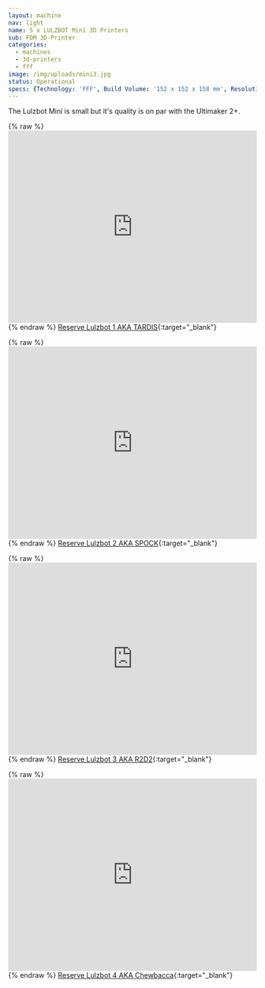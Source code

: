 ```yaml
---
layout: machine
nav: light
name: 5 x LULZBOT Mini 3D Printers
sub: FDM 3D-Printer
categories:
  - machines
  - 3d-printers
  - fff
image: /img/uploads/mini3.jpg
status: Operational
specs: {Technology: 'FFF', Build Volume: '152 x 152 x 158 mm', Resolution: '0.05 mm to 0.50 mm', Nozzle: '0.5 mm', Materials: 'PLA, PP, Nylon, PETT, PETG, WoodFill, BronzeFill', File Formats: '.stl .gcode', Software: 'Cura Lulzbot'}
---
```


The Lulzbot Mini is small but it's quality is on par with the Ultimaker 2+.

{% raw %} <iframe src="https://takeout.aalto.fi/embed/606019" width="100%" height="390" frameborder="0"></iframe> {% endraw %}
[Reserve Lulzbot 1 AKA TARDIS](https://takeout.aalto.fi/606019){:target="_blank"}


{% raw %} <iframe src="https://takeout.aalto.fi/embed/606018" width="100%" height="390" frameborder="0"></iframe> {% endraw %}
[Reserve Lulzbot 2 AKA SPOCK](https://takeout.aalto.fi/606018){:target="_blank"}


{% raw %} <iframe src="https://takeout.aalto.fi/embed/605970" width="100%" height="390" frameborder="0"></iframe> {% endraw %}
[Reserve Lulzbot 3 AKA R2D2](https://takeout.aalto.fi/605970){:target="_blank"}


{% raw %} <iframe src="https://takeout.aalto.fi/embed/606020" width="100%" height="390" frameborder="0"></iframe> {% endraw %}
[Reserve Lulzbot 4 AKA Chewbacca](https://takeout.aalto.fi/606020){:target="_blank"}
